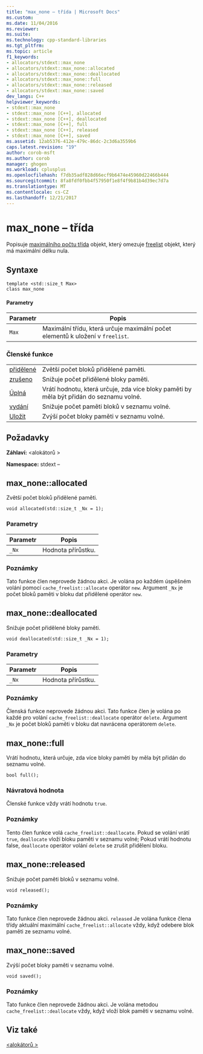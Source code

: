 ```yaml
---
title: "max_none – třída | Microsoft Docs"
ms.custom: 
ms.date: 11/04/2016
ms.reviewer: 
ms.suite: 
ms.technology: cpp-standard-libraries
ms.tgt_pltfrm: 
ms.topic: article
f1_keywords:
- allocators/stdext::max_none
- allocators/stdext::max_none::allocated
- allocators/stdext::max_none::deallocated
- allocators/stdext::max_none::full
- allocators/stdext::max_none::released
- allocators/stdext::max_none::saved
dev_langs: C++
helpviewer_keywords:
- stdext::max_none
- stdext::max_none [C++], allocated
- stdext::max_none [C++], deallocated
- stdext::max_none [C++], full
- stdext::max_none [C++], released
- stdext::max_none [C++], saved
ms.assetid: 12ab5376-412e-479c-86dc-2c3d6a3559b6
caps.latest.revision: "19"
author: corob-msft
ms.author: corob
manager: ghogen
ms.workload: cplusplus
ms.openlocfilehash: f7db35adf828d66ecf9b6474e45960d22466b444
ms.sourcegitcommit: 8fa8fdf0fbb4f57950f1e8f4f9b81b4d39ec7d7a
ms.translationtype: MT
ms.contentlocale: cs-CZ
ms.lasthandoff: 12/21/2017
---
```

# <a name="maxnone-class"></a>max_none – třída
Popisuje [maximálního počtu třída](../standard-library/allocators-header.md) objekt, který omezuje [freelist](../standard-library/freelist-class.md) objekt, který má maximální délku nula.  
  
## <a name="syntax"></a>Syntaxe  
  
```
template <std::size_t Max>  
class max_none
```  
  
#### <a name="parameters"></a>Parametry  
  
|Parametr|Popis|  
|---------------|-----------------|  
|`Max`|Maximální třídu, která určuje maximální počet elementů k uložení v `freelist`.|  
  
### <a name="member-functions"></a>Členské funkce  
  
|||  
|-|-|  
|[přidělené](#allocated)|Zvětší počet bloků přidělené paměti.|  
|[zrušeno](#deallocated)|Snižuje počet přidělené bloky paměti.|  
|[Úplná](#full)|Vrátí hodnotu, která určuje, zda více bloky paměti by měla být přidán do seznamu volné.|  
|[vydání](#released)|Snižuje počet paměti bloků v seznamu volné.|  
|[Uložit](#saved)|Zvýší počet bloky paměti v seznamu volné.|  
  
## <a name="requirements"></a>Požadavky  
 **Záhlaví:** \<alokátorů >  
  
 **Namespace:** stdext –  
  
##  <a name="allocated"></a>max_none::allocated  
 Zvětší počet bloků přidělené paměti.  
  
```
void allocated(std::size_t _Nx = 1);
```  
  
### <a name="parameters"></a>Parametry  
  
|Parametr|Popis|  
|---------------|-----------------|  
|`_Nx`|Hodnota přírůstku.|  
  
### <a name="remarks"></a>Poznámky  
 Tato funkce člen neprovede žádnou akci. Je volána po každém úspěšném volání pomocí `cache_freelist::allocate` operátor `new`. Argument `_Nx` je počet bloků paměti v bloku dat přidělené operátor `new`.  
  
##  <a name="deallocated"></a>max_none::deallocated  
 Snižuje počet přidělené bloky paměti.  
  
```
void deallocated(std::size_t _Nx = 1);
```  
  
### <a name="parameters"></a>Parametry  
  
|Parametr|Popis|  
|---------------|-----------------|  
|`_Nx`|Hodnota přírůstku.|  
  
### <a name="remarks"></a>Poznámky  
 Členská funkce neprovede žádnou akci. Tato funkce člen je volána po každé pro volání `cache_freelist::deallocate` operátor `delete`. Argument `_Nx` je počet bloků paměti v bloku dat navrácena operátorem `delete`.  
  
##  <a name="full"></a>max_none::full  
 Vrátí hodnotu, která určuje, zda více bloky paměti by měla být přidán do seznamu volné.  
  
```
bool full();
```  
  
### <a name="return-value"></a>Návratová hodnota  
 Členské funkce vždy vrátí hodnotu `true`.  
  
### <a name="remarks"></a>Poznámky  
 Tento člen funkce volá `cache_freelist::deallocate`. Pokud se volání vrátí `true`, `deallocate` vloží bloku paměti v seznamu volné; Pokud vrátí hodnotu false, `deallocate` operátor volání `delete` se zrušit přidělení bloku.  
  
##  <a name="released"></a>max_none::released  
 Snižuje počet paměti bloků v seznamu volné.  
  
```
void released();
```  
  
### <a name="remarks"></a>Poznámky  
 Tato funkce člen neprovede žádnou akci. `released` Je volána funkce člena třídy aktuální maximální `cache_freelist::allocate` vždy, když odebere blok paměti ze seznamu volné.  
  
##  <a name="saved"></a>max_none::saved  
 Zvýší počet bloky paměti v seznamu volné.  
  
```
void saved();
```  
  
### <a name="remarks"></a>Poznámky  
 Tato funkce člen neprovede žádnou akci. Je volána metodou `cache_freelist::deallocate` vždy, když vloží blok paměti v seznamu volné.  
  
## <a name="see-also"></a>Viz také  
 [\<alokátorů >](../standard-library/allocators-header.md)



